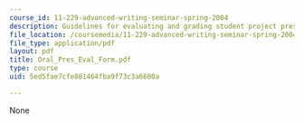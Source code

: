 ```yaml
---
course_id: 11-229-advanced-writing-seminar-spring-2004
description: Guidelines for evaluating and grading student project presentations.
file_location: /coursemedia/11-229-advanced-writing-seminar-spring-2004/5ed5fae7cfe881464fba9f73c3a6600a_Oral_Pres_Eval_Form.pdf
file_type: application/pdf
layout: pdf
title: Oral_Pres_Eval_Form.pdf
type: course
uid: 5ed5fae7cfe881464fba9f73c3a6600a

---
```

None